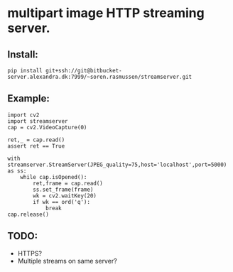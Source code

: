 # multipart image HTTP streaming server.

## Install:
```
pip install git+ssh://git@bitbucket-server.alexandra.dk:7999/~soren.rasmussen/streamserver.git
```

## Example:
```
import cv2
import streamserver
cap = cv2.VideoCapture(0)

ret,_ = cap.read()
assert ret == True

with streamserver.StreamServer(JPEG_quality=75,host='localhost',port=5000) as ss:
    while cap.isOpened():
        ret,frame = cap.read()
        ss.set_frame(frame)
        wk = cv2.waitKey(20)
        if wk == ord('q'):
            break
cap.release()
```

## TODO:
* HTTPS?
* Multiple streams on same server?
